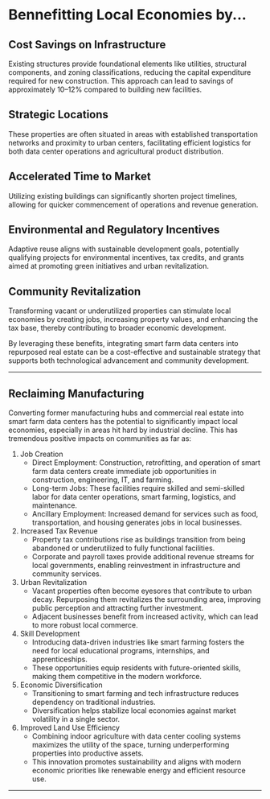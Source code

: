 # Bennefitting Local Economies by...

## Cost Savings on Infrastructure

Existing structures provide foundational elements like utilities, structural components, and zoning classifications, reducing the capital expenditure required for new construction. This approach can lead to savings of approximately 10–12% compared to building new facilities.

## Strategic Locations

These properties are often situated in areas with established transportation networks and proximity to urban centers, facilitating efficient logistics for both data center operations and agricultural product distribution.

## Accelerated Time to Market

Utilizing existing buildings can significantly shorten project timelines, allowing for quicker commencement of operations and revenue generation.

## Environmental and Regulatory Incentives

Adaptive reuse aligns with sustainable development goals, potentially qualifying projects for environmental incentives, tax credits, and grants aimed at promoting green initiatives and urban revitalization.

## Community Revitalization

Transforming vacant or underutilized properties can stimulate local economies by creating jobs, increasing property values, and enhancing the tax base, thereby contributing to broader economic development.

By leveraging these benefits, integrating smart farm data centers into repurposed real estate can be a cost-effective and sustainable strategy that supports both technological advancement and community development.

---

## Reclaiming Manufacturing

Converting former manufacturing hubs and commercial real estate into smart farm data centers has the potential to significantly impact local economies, especially in areas hit hard by industrial decline. This has tremendous positive impacts on communities as far as:

1. Job Creation
   * Direct Employment: Construction, retrofitting, and operation of smart farm data centers create immediate job opportunities in construction, engineering, IT, and farming.
   * Long-term Jobs: These facilities require skilled and semi-skilled labor for data center operations, smart farming, logistics, and maintenance.
   * Ancillary Employment: Increased demand for services such as food, transportation, and housing generates jobs in local businesses.
3. Increased Tax Revenue
   * Property tax contributions rise as buildings transition from being abandoned or underutilized to fully functional facilities.
   * Corporate and payroll taxes provide additional revenue streams for local governments, enabling reinvestment in infrastructure and community services.
5. Urban Revitalization
   * Vacant properties often become eyesores that contribute to urban decay. Repurposing them revitalizes the surrounding area, improving public perception and attracting further investment.
   * Adjacent businesses benefit from increased activity, which can lead to more robust local commerce.
7. Skill Development
   * Introducing data-driven industries like smart farming fosters the need for local educational programs, internships, and apprenticeships.
   * These opportunities equip residents with future-oriented skills, making them competitive in the modern workforce.
9. Economic Diversification
    * Transitioning to smart farming and tech infrastructure reduces dependency on traditional industries.
    * Diversification helps stabilize local economies against market volatility in a single sector.
11. Improved Land Use Efficiency
    * Combining indoor agriculture with data center cooling systems maximizes the utility of the space, turning underperforming properties into productive assets.
    * This innovation promotes sustainability and aligns with modern economic priorities like renewable energy and efficient resource use.
   
---
